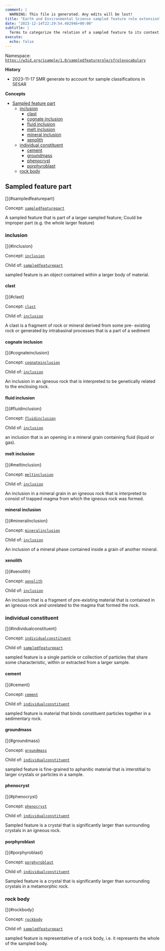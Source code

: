 ```yaml
---
comment: | 
  WARNING: This file is generated. Any edits will be lost!
title: "Earth and Environmental Science sampled feature role extension"
date: "2023-12-14T22:29:54.402946+00:00"
subtitle: |
  Terms to categorize the relation of a sampled feature to its context. In the Earth Science realm this is typically relation of sampled feature to a containing rock body or rock body part.
execute:
  echo: false
---
```


Namespace: 
[`https://w3id.org/isample/1.0/sampledfeaturerole/sfrolevocabulary`](https://w3id.org/isample/1.0/sampledfeaturerole/sfrolevocabulary)

**History**

* 2023-11-17 SMR generate to account for sample classifications in SESAR

**Concepts**

- [Sampled feature part](#sampledfeaturepart)
    - [inclusion](#inclusion)
        - [clast](#clast)
        - [cognate inclusion](#cognateinclusion)
        - [fluid inclusion](#fluidinclusion)
        - [melt inclusion](#meltinclusion)
        - [mineral inclusion](#mineralinclusion)
        - [xenolith](#xenolith)
    - [individual constituent](#individualconstituent)
        - [cement](#cement)
        - [groundmass](#groundmass)
        - [phenocryst](#phenocryst)
        - [porphyroblast](#porphyroblast)
    - [rock body](#rockbody)

##  Sampled feature part

[]{#sampledfeaturepart}

Concept: [`sampledfeaturepart`](https://w3id.org/isample/1.0/sampledfeaturerole/sampledfeaturepart)

A sampled feature that is part of a larger sampled feature; Could be
improper part (e.g. the whole larger feature)

###  inclusion

[]{#inclusion}

Concept: [`inclusion`](https://w3id.org/isample/1.0/sampledfeaturerole/inclusion)

Child of:
 [`sampledfeaturepart`](#sampledfeaturepart)

sampled feature is an object contained within a larger body of
material.

####  clast

[]{#clast}

Concept: [`clast`](https://w3id.org/isample/1.0/sampledfeaturerole/clast)

Child of:
 [`inclusion`](#inclusion)

A clast is a fragment of rock or mineral derived from some pre-
existing rock or generated by intrabasinal processes that is a part of
a sediment

####  cognate inclusion

[]{#cognateinclusion}

Concept: [`cognateinclusion`](https://w3id.org/isample/1.0/sampledfeaturerole/cognateinclusion)

Child of:
 [`inclusion`](#inclusion)

An inclusion in an igneous rock that is interpreted to be genetically
related to the enclosing rock.

####  fluid inclusion

[]{#fluidinclusion}

Concept: [`fluidinclusion`](https://w3id.org/isample/1.0/sampledfeaturerole/fluidinclusion)

Child of:
 [`inclusion`](#inclusion)

an inclusion that is an opening in a mineral grain containing fluid
(liquid or gas).

####  melt inclusion

[]{#meltinclusion}

Concept: [`meltinclusion`](https://w3id.org/isample/1.0/sampledfeaturerole/meltinclusion)

Child of:
 [`inclusion`](#inclusion)

An inclusion in a mineral grain in an igneous rock that is interpreted
to consist of trapped magma from which the igneous rock was formed.

####  mineral inclusion

[]{#mineralinclusion}

Concept: [`mineralinclusion`](https://w3id.org/isample/1.0/sampledfeaturerole/mineralinclusion)

Child of:
 [`inclusion`](#inclusion)

An inclusion of a mineral phase contained inside a grain of another
mineral.

####  xenolith

[]{#xenolith}

Concept: [`xenolith`](https://w3id.org/isample/1.0/sampledfeaturerole/xenolith)

Child of:
 [`inclusion`](#inclusion)

An inclusion that is a fragment of pre-existing material that is
contained in an igneous rock and unrelated to the magma that formed
the rock.

###  individual constituent

[]{#individualconstituent}

Concept: [`individualconstituent`](https://w3id.org/isample/1.0/sampledfeaturerole/individualconstituent)

Child of:
 [`sampledfeaturepart`](#sampledfeaturepart)

sampled feature is a single particle or collection of particles that
share some characteristic, within or extracted from a larger sample.

####  cement

[]{#cement}

Concept: [`cement`](https://w3id.org/isample/1.0/sampledfeaturerole/cement)

Child of:
 [`individualconstituent`](#individualconstituent)

sampled feature is material that binds constituent particles together
in a sedimentary rock.

####  groundmass

[]{#groundmass}

Concept: [`groundmass`](https://w3id.org/isample/1.0/sampledfeaturerole/groundmass)

Child of:
 [`individualconstituent`](#individualconstituent)

sampled feature is fine-grained to aphanitic material that is
interstitial to larger crystals or particles in a sample.

####  phenocryst

[]{#phenocryst}

Concept: [`phenocryst`](https://w3id.org/isample/1.0/sampledfeaturerole/phenocryst)

Child of:
 [`individualconstituent`](#individualconstituent)

Sampled feature is a crystal that is significantly larger than
surrounding crystals in an igneous rock.

####  porphyroblast

[]{#porphyroblast}

Concept: [`porphyroblast`](https://w3id.org/isample/1.0/sampledfeaturerole/porphyroblast)

Child of:
 [`individualconstituent`](#individualconstituent)

Sampled feature is a crystal that is significantly larger than
surrounding crystals in a metamorphic rock.

###  rock body

[]{#rockbody}

Concept: [`rockbody`](https://w3id.org/isample/1.0/sampledfeaturerole/rockbody)

Child of:
 [`sampledfeaturepart`](#sampledfeaturepart)

sampled feature is representative of a rock body, i.e. it represents
the whole of the sampled body.


